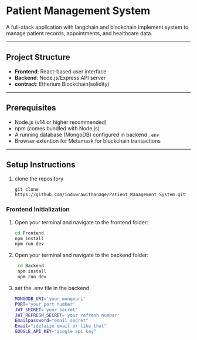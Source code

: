 # Patient Management System

A full-stack application  with langchain and blockchain implement system to manage patient records, appointments, and healthcare data.

---

## Project Structure

- **Frontend**: React-based user interface  
- **Backend**: Node.js/Express API server
- **contract**: Etherium Blockchain(solidity)

---

## Prerequisites

- Node.js (v14 or higher recommended)  
- npm (comes bundled with Node.js)  
- A running database (MongoDB) configured in backend `.env`  
- Browser extention for Metamask for blockchain transactions
---

## Setup Instructions

1. clone the repository
   ```
   git clone https://github.com/induwrawithanage/Patient_Management_System.git
   ```

### Frontend Initialization

1. Open your terminal and navigate to the frontend folder:

   ```bash
   cd Frontend
   npm install
   npm run dev
   ```
2. Open your terminal and navigate to the backend folder:
   ```bash
    cd Backend
    npm install
    npm run dev

3. set the .env file in the backend
   ``` bash
   MONGODB_URI='your mongouri'
   PORT='your port number'
   JWT_SECRET='your secret'
   JWT_REFRESH_SECRET='your refresh number'
   Emailpassword="email secret"
   Email="idelaize email or like that"
   GOOGLE_API_KEY="google api key"
    ```

  
